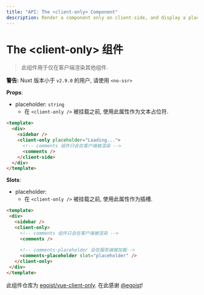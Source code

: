 ```yaml
---
title: "API: The <client-only> Component"
description: Render a component only on client-side, and display a placeholder text on server-side.
---
```


# The &lt;client-only&gt; 组件

> 此组件用于仅在客户端渲染其他组件.

<div class="Alert Alert--orange">

**警告:** Nuxt 版本小于 `v2.9.0` 的用户, 请使用 `<no-ssr>`

</div>

**Props**:

- placeholder: `string`
  - 在 `<client-only />` 被挂载之前, 使用此属性作为文本占位符.

```html
<template>
  <div>
    <sidebar />
    <client-only placeholder="Loading...">
      <!-- comments 组件只会在客户端被渲染 -->
      <comments />
    </client-side>
  </div>
</template>
```

**Slots**:

- placeholder:
  - 在 `<client-only />` 被挂载之前, 使用此属性作为插槽.

 ```html
<template>
  <div>
    <sidebar />
    <client-only>
      <!-- comments 组件只会在客户端被渲染 -->
      <comments />
  
      <!-- comments-placeholder 会在服务端被加载-->
      <comments-placeholder slot="placeholder" />
    </client-only>
  </div>
</template>
```

此组件仓库为 [egoist/vue-client-only](https://github.com/egoist/vue-client-only). 在此感谢 [@egoist](https://github.com/egoist)!
